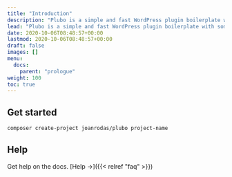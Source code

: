```yaml
---
title: "Introduction"
description: "Plubo is a simple and fast WordPress plugin boilerplate with some useful scripts to speed up your development."
lead: "Plubo is a simple and fast WordPress plugin boilerplate with some useful scripts to speed up your development."
date: 2020-10-06T08:48:57+00:00
lastmod: 2020-10-06T08:48:57+00:00
draft: false
images: []
menu:
  docs:
    parent: "prologue"
weight: 100
toc: true
---
```


## Get started

```bash
composer create-project joanrodas/plubo project-name
```

## Help

Get help on the docs. [Help →]({{< relref "faq" >}})

